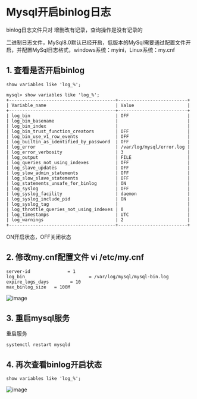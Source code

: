 # Mysql开启binlog日志

binlog日志文件只对 增删改有记录，查询操作是没有记录的

二进制日志文件，MySql8.0默认已经开启，低版本的MySql需要通过配置文件开启，并配置MySql日志格式，windows系统：myini，Linux系统：my.cnf

## 1. 查看是否开启binlog
```
show variables like 'log_%';
```

```
mysql> show variables like 'log_%';
+----------------------------------------+--------------------------+
| Variable_name                          | Value                    |
+----------------------------------------+--------------------------+
| log_bin                                | OFF                      |
| log_bin_basename                       |                          |
| log_bin_index                          |                          |
| log_bin_trust_function_creators        | OFF                      |
| log_bin_use_v1_row_events              | OFF                      |
| log_builtin_as_identified_by_password  | OFF                      |
| log_error                              | /var/log/mysql/error.log |
| log_error_verbosity                    | 3                        |
| log_output                             | FILE                     |
| log_queries_not_using_indexes          | OFF                      |
| log_slave_updates                      | OFF                      |
| log_slow_admin_statements              | OFF                      |
| log_slow_slave_statements              | OFF                      |
| log_statements_unsafe_for_binlog       | ON                       |
| log_syslog                             | OFF                      |
| log_syslog_facility                    | daemon                   |
| log_syslog_include_pid                 | ON                       |
| log_syslog_tag                         |                          |
| log_throttle_queries_not_using_indexes | 0                        |
| log_timestamps                         | UTC                      |
| log_warnings                           | 2                        |
+----------------------------------------+--------------------------+
```
ON开启状态，OFF关闭状态
 
## 2. 修改my.cnf配置文件  vi /etc/my.cnf

```
server-id              = 1
log_bin                        = /var/log/mysql/mysql-bin.log
expire_logs_days        = 10
max_binlog_size   = 100M
```

![image](https://github.com/cherishman2005/nginx-modules/assets/17688273/8975fd36-b445-4577-9147-ce6a92c53081)


## 3. 重启mysql服务

重启服务
```
systemctl restart mysqld
```

## 4. 再次查看binlog开启状态

```
show variables like 'log_%';
```

![image](https://github.com/cherishman2005/nginx-modules/assets/17688273/a82ca3ec-29d9-4d7c-aa33-a17f1562885d)

